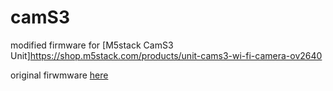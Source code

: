 # camS3
modified firmware for [M5stack CamS3 Unit]https://shop.m5stack.com/products/unit-cams3-wi-fi-camera-ov2640

original firwmware [here](https://github.com/m5stack/UnitCamS3-UserDemo)
